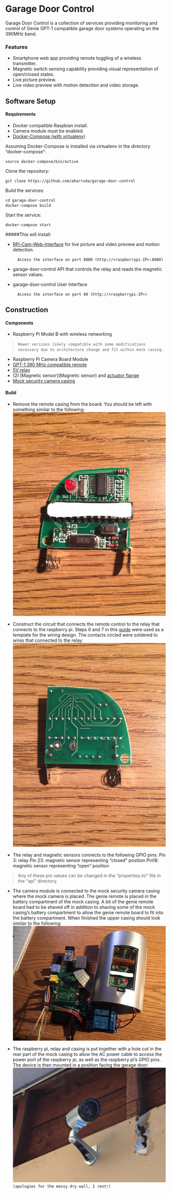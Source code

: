 Garage Door Control
=========================== 

Garage Door Control is a collection of services providing monitoring and control of Genie GPT-1 compatible garage door systems operating on the 390MHz band.

### Features
- Smartphone web app providing remote toggling of a wireless transmitter.
- Magnetic switch sensing capability providing visual representation of open/closed states.
- Live picture preview.
- Live video preview with motion detection and video storage.

## Software Setup

#### Requirements
- Docker compatible Raspbian install.
- Camera module must be enabled.
- [Docker-Compose (with virtualenv)](https://docs.docker.com/compose/install/#/alternative-install-options)

Assuming Docker-Compose is installed via virtualenv in the directory “docker-compose”:

	source docker-compose/bin/active

Clone the repository:

	git clone https://github.com/abarruda/garage-door-control

Build the services:

	cd garage-door-control
	docker-compose build

Start the service:

	docker-compose start


#####This will install:
- [RPi-Cam-Web-Interface](http://elinux.org/RPi-Cam-Web-Interface) for live picture and video preview and motion detection.

		Access the interface on port 8080 (http://<raspberrypi-IP>:8080)

- garage-door-control API that controls the relay and reads the magnetic sensor values.
- garage-door-control User Interface

		Access the interface on port 80 (http://<raspberrypi-IP>)

## Construction

#### Components
- Raspberry Pi Model B with wireless networking
> `Newer versions likely compatible with some modifications necessary due to architecture change and fit within mock casing.`
- Raspberry Pi Camera Board Module
- [GPT-1 390 MHz compatible remote](https://www.amazon.com/gp/product/B00286K95U)
- [5V relay](https://www.amazon.com/gp/product/B00E0NTPP4)
- (2) [Magnetic sensor](Magnetic sensor) and [actuator flange](http://www.digikey.com/product-detail/en/littelfuse-inc/57145-000/57145-000-ND/43980)
- [Mock security camera casing](https://www.amazon.com/gp/product/B004D8NZ52)

#### Build
- Remove the remote casing from the board.  You should be left with something similar to the following:
![remote_front](docs/images/remote_front.jpg "Front of remote board.")

- Construct the circuit that connects the remote control to the relay that connects to the raspberry pi.  Steps 6 and 7 in this [guide](https://coderwall.com/p/jsd5mw/raspberry-pi-garage-door-opener-with-garagepi) were used as a template for the wiring design.  The contacts circled were soldered to wires that connected to the relay:
![remote_back](docs/images/remote_back.jpg "Back of remote board, solder points circled.")

- The relay and magnetic sensors connects to the following GPIO pins:
Pin 3: relay
Pin 23: magnetic sensor representing “closed” position
Pin18: magnetic sensor representing “open” position
> Any of these pin values can be changed in the “properties.ini" file in the “api" directory.

- The camera module is connected to the mock security camera casing where the mock camera is placed.  The genie remote is placed in the battery compartment of the mock casing.  A bit of the genie remote board had to be shaved off in addition to shaving some of the mock casing’s battery compartment to allow the genie remote board to fit into the battery compartment.  When finished the upper casing should look similar to the following:
![build](docs/images/build.jpg "Wiring of remote, relay, raspberry pi.")


- The raspberry pi, relay and casing is put together with a hole cut in the rear part of the mock casing to allow the AC power cable to access the power port of the raspberry pi, as well as the raspberry pi’s GPIO pins.  The device is then mounted in a position facing the garage door:
![mounted](docs/images/mounted.jpg "Security camera mounted.")
`(apologies for the messy dry wall, I rent!)`